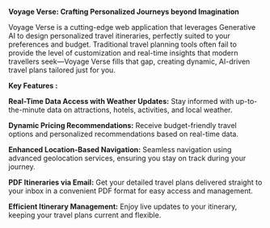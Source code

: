 **Voyage Verse: Crafting Personalized Journeys beyond Imagination**

Voyage Verse is a cutting-edge web application that leverages Generative AI to design personalized travel itineraries, perfectly suited to your preferences and budget. Traditional travel planning tools often fail to provide the level of customization and real-time insights that modern travellers seek—Voyage Verse fills that gap, creating dynamic, AI-driven travel plans tailored just for you.

**Key Features :**

**Real-Time Data Access with Weather Updates:**
Stay informed with up-to-the-minute data on attractions, hotels, activities, and local weather.

**Dynamic Pricing Recommendations:**
Receive budget-friendly travel options and personalized recommendations based on real-time data.

**Enhanced Location-Based Navigation:**
Seamless navigation using advanced geolocation services, ensuring you stay on track during your journey.

**PDF Itineraries via Email:**
Get your detailed travel plans delivered straight to your inbox in a convenient PDF format for easy access and management.

**Efficient Itinerary Management:**
Enjoy live updates to your itinerary, keeping your travel plans current and flexible.


